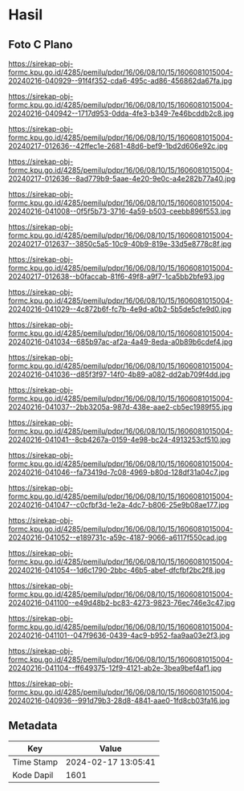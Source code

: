 # Hasil

## Foto C Plano

https://sirekap-obj-formc.kpu.go.id/4285/pemilu/pdpr/16/06/08/10/15/1606081015004-20240216-040929--91f4f352-cda6-495c-ad86-456862da67fa.jpg

https://sirekap-obj-formc.kpu.go.id/4285/pemilu/pdpr/16/06/08/10/15/1606081015004-20240216-040942--1717d953-0dda-4fe3-b349-7e46bcddb2c8.jpg

https://sirekap-obj-formc.kpu.go.id/4285/pemilu/pdpr/16/06/08/10/15/1606081015004-20240217-012636--42ffec1e-2681-48d6-bef9-1bd2d606e92c.jpg

https://sirekap-obj-formc.kpu.go.id/4285/pemilu/pdpr/16/06/08/10/15/1606081015004-20240217-012636--8ad779b9-5aae-4e20-9e0c-a4e282b77a40.jpg

https://sirekap-obj-formc.kpu.go.id/4285/pemilu/pdpr/16/06/08/10/15/1606081015004-20240216-041008--0f5f5b73-3716-4a59-b503-ceebb896f553.jpg

https://sirekap-obj-formc.kpu.go.id/4285/pemilu/pdpr/16/06/08/10/15/1606081015004-20240217-012637--3850c5a5-10c9-40b9-819e-33d5e8778c8f.jpg

https://sirekap-obj-formc.kpu.go.id/4285/pemilu/pdpr/16/06/08/10/15/1606081015004-20240217-012638--b0faccab-81f6-49f8-a9f7-1ca5bb2bfe93.jpg

https://sirekap-obj-formc.kpu.go.id/4285/pemilu/pdpr/16/06/08/10/15/1606081015004-20240216-041029--4c872b6f-fc7b-4e9d-a0b2-5b5de5cfe9d0.jpg

https://sirekap-obj-formc.kpu.go.id/4285/pemilu/pdpr/16/06/08/10/15/1606081015004-20240216-041034--685b97ac-af2a-4a49-8eda-a0b89b6cdef4.jpg

https://sirekap-obj-formc.kpu.go.id/4285/pemilu/pdpr/16/06/08/10/15/1606081015004-20240216-041036--d85f3f97-14f0-4b89-a082-dd2ab709f4dd.jpg

https://sirekap-obj-formc.kpu.go.id/4285/pemilu/pdpr/16/06/08/10/15/1606081015004-20240216-041037--2bb3205a-987d-438e-aae2-cb5ec1989f55.jpg

https://sirekap-obj-formc.kpu.go.id/4285/pemilu/pdpr/16/06/08/10/15/1606081015004-20240216-041041--8cb4267a-0159-4e98-bc24-4913253cf510.jpg

https://sirekap-obj-formc.kpu.go.id/4285/pemilu/pdpr/16/06/08/10/15/1606081015004-20240216-041046--fa73419d-7c08-4969-b80d-128df31a04c7.jpg

https://sirekap-obj-formc.kpu.go.id/4285/pemilu/pdpr/16/06/08/10/15/1606081015004-20240216-041047--c0cfbf3d-1e2a-4dc7-b806-25e9b08ae177.jpg

https://sirekap-obj-formc.kpu.go.id/4285/pemilu/pdpr/16/06/08/10/15/1606081015004-20240216-041052--e189731c-a59c-4187-9066-a6117f550cad.jpg

https://sirekap-obj-formc.kpu.go.id/4285/pemilu/pdpr/16/06/08/10/15/1606081015004-20240216-041054--1d6c1790-2bbc-46b5-abef-dfcfbf2bc2f8.jpg

https://sirekap-obj-formc.kpu.go.id/4285/pemilu/pdpr/16/06/08/10/15/1606081015004-20240216-041100--e49d48b2-bc83-4273-9823-76ec746e3c47.jpg

https://sirekap-obj-formc.kpu.go.id/4285/pemilu/pdpr/16/06/08/10/15/1606081015004-20240216-041101--047f9636-0439-4ac9-b952-faa9aa03e2f3.jpg

https://sirekap-obj-formc.kpu.go.id/4285/pemilu/pdpr/16/06/08/10/15/1606081015004-20240216-041104--ff649375-12f9-4121-ab2e-3bea9bef4af1.jpg

https://sirekap-obj-formc.kpu.go.id/4285/pemilu/pdpr/16/06/08/10/15/1606081015004-20240216-040936--991d79b3-28d8-4841-aae0-1fd8cb03fa16.jpg


## Metadata

| Key        | Value               |
| ---------- | ------------------- |
| Time Stamp | 2024-02-17 13:05:41 |
| Kode Dapil | 1601                |



